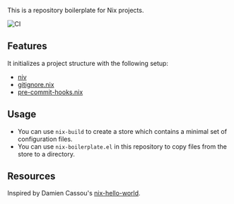 This is a repository boilerplate for Nix projects.

![CI](https://github.com/akirak/nix-boilerplate/workflows/CI/badge.svg)

## Features

It initializes a project structure with the following setup:

- [niv](https://github.com/nmattia/niv)
- [gitignore.nix](https://github.com/hercules-ci/gitignore.nix)
- [pre-commit-hooks.nix](https://github.com/cachix/pre-commit-hooks.nix)

## Usage

- You can use `nix-build` to create a store which contains a minimal set of configuration files.
- You can use `nix-boilerplate.el` in this repository to copy files from the store to a directory.

## Resources

Inspired by Damien Cassou's [nix-hello-world](https://github.com/DamienCassou/nix-hello-world).
